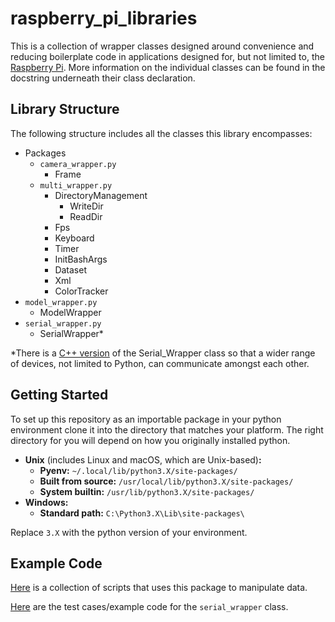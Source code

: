 # raspberry_pi_libraries

This is a collection of wrapper classes designed around convenience and reducing boilerplate code in applications designed for, but not limited to, the [Raspberry Pi](https://www.raspberrypi.com/). More information on the individual classes can be found in the docstring underneath their class declaration.

## Library Structure

The following structure includes all the classes this library encompasses:

+ Packages
    + `camera_wrapper.py`
        + Frame
    + `multi_wrapper.py`
        + DirectoryManagement
            + WriteDir
            + ReadDir
        + Fps
        + Keyboard
        + Timer
        + InitBashArgs
        + Dataset
        + Xml
        + ColorTracker
+ `model_wrapper.py`
    + ModelWrapper
+ `serial_wrapper.py`
    + SerialWrapper*

*There is a [C++ version](https://gitlab.com/rohand2412/arduino-due-libraries) of the Serial_Wrapper class so that a wider range of devices, not limited to Python, can communicate amongst each other.

## Getting Started

To set up this repository as an importable package in your python environment clone it into the directory that matches your platform. The right directory for you will depend on how you originally installed python.

+ **Unix** (includes Linux and macOS, which are Unix-based)**:**
    + **Pyenv:** `~/.local/lib/python3.X/site-packages/`
    + **Built from source:** `/usr/local/lib/python3.X/site-packages/`
    + **System builtin:** `/usr/lib/python3.X/site-packages/`
+ **Windows:**
    + **Standard path:** `C:\Python3.X\Lib\site-packages\`

Replace `3.X` with the python version of your environment.

## Example Code

[Here](https://gitlab.com/rohand2412/opencv-capture-data-for-ml) is a collection of scripts that uses this package to manipulate data.

[Here](https://gitlab.com/rohand2412/raspberry-pi-hardware-interfaces) are the test cases/example code for the `serial_wrapper` class.